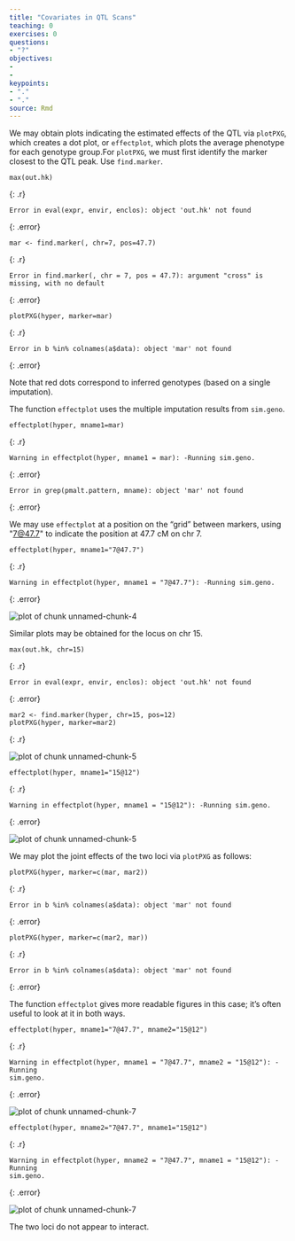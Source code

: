 ```yaml
---
title: "Covariates in QTL Scans"
teaching: 0
exercises: 0
questions:
- "?"
objectives:
- 
- 
keypoints:
- "."
- "."
source: Rmd
---
```





We may obtain plots indicating the estimated effects of the QTL via `plotPXG`, which creates a dot plot, or
`effectplot`, which plots the average phenotype for each genotype group.For `plotPXG`, we must first identify the marker closest to the QTL peak. Use
`find.marker`.


~~~
max(out.hk)
~~~
{: .r}



~~~
Error in eval(expr, envir, enclos): object 'out.hk' not found
~~~
{: .error}



~~~
mar <- find.marker(, chr=7, pos=47.7)
~~~
{: .r}



~~~
Error in find.marker(, chr = 7, pos = 47.7): argument "cross" is missing, with no default
~~~
{: .error}



~~~
plotPXG(hyper, marker=mar)
~~~
{: .r}



~~~
Error in b %in% colnames(a$data): object 'mar' not found
~~~
{: .error}

Note that red dots correspond to inferred genotypes (based on a single imputation).

The function `effectplot` uses the multiple imputation results from `sim.geno`.


~~~
effectplot(hyper, mname1=mar)
~~~
{: .r}



~~~
Warning in effectplot(hyper, mname1 = mar): -Running sim.geno.
~~~
{: .error}



~~~
Error in grep(pmalt.pattern, mname): object 'mar' not found
~~~
{: .error}

We may use `effectplot` at a position on the “grid” between markers, using "7@47.7" to indicate the position at 47.7 cM on chr 7.


~~~
effectplot(hyper, mname1="7@47.7")
~~~
{: .r}



~~~
Warning in effectplot(hyper, mname1 = "7@47.7"): -Running sim.geno.
~~~
{: .error}

<img src="../fig/rmd-04-unnamed-chunk-4-1.png" title="plot of chunk unnamed-chunk-4" alt="plot of chunk unnamed-chunk-4" style="display: block; margin: auto;" />

Similar plots may be obtained for the locus on chr 15.


~~~
max(out.hk, chr=15)
~~~
{: .r}



~~~
Error in eval(expr, envir, enclos): object 'out.hk' not found
~~~
{: .error}



~~~
mar2 <- find.marker(hyper, chr=15, pos=12)
plotPXG(hyper, marker=mar2)
~~~
{: .r}

<img src="../fig/rmd-04-unnamed-chunk-5-1.png" title="plot of chunk unnamed-chunk-5" alt="plot of chunk unnamed-chunk-5" style="display: block; margin: auto;" />

~~~
effectplot(hyper, mname1="15@12")
~~~
{: .r}



~~~
Warning in effectplot(hyper, mname1 = "15@12"): -Running sim.geno.
~~~
{: .error}

<img src="../fig/rmd-04-unnamed-chunk-5-2.png" title="plot of chunk unnamed-chunk-5" alt="plot of chunk unnamed-chunk-5" style="display: block; margin: auto;" />

We may plot the joint effects of the two loci via
`plotPXG` as follows:


~~~
plotPXG(hyper, marker=c(mar, mar2))
~~~
{: .r}



~~~
Error in b %in% colnames(a$data): object 'mar' not found
~~~
{: .error}



~~~
plotPXG(hyper, marker=c(mar2, mar))
~~~
{: .r}



~~~
Error in b %in% colnames(a$data): object 'mar' not found
~~~
{: .error}

The function `effectplot` gives more readable figures in this case; it’s often useful to look at it in both ways.


~~~
effectplot(hyper, mname1="7@47.7", mname2="15@12")
~~~
{: .r}



~~~
Warning in effectplot(hyper, mname1 = "7@47.7", mname2 = "15@12"): -Running
sim.geno.
~~~
{: .error}

<img src="../fig/rmd-04-unnamed-chunk-7-1.png" title="plot of chunk unnamed-chunk-7" alt="plot of chunk unnamed-chunk-7" style="display: block; margin: auto;" />

~~~
effectplot(hyper, mname2="7@47.7", mname1="15@12")
~~~
{: .r}



~~~
Warning in effectplot(hyper, mname2 = "7@47.7", mname1 = "15@12"): -Running
sim.geno.
~~~
{: .error}

<img src="../fig/rmd-04-unnamed-chunk-7-2.png" title="plot of chunk unnamed-chunk-7" alt="plot of chunk unnamed-chunk-7" style="display: block; margin: auto;" />

The two loci do not appear to interact.
